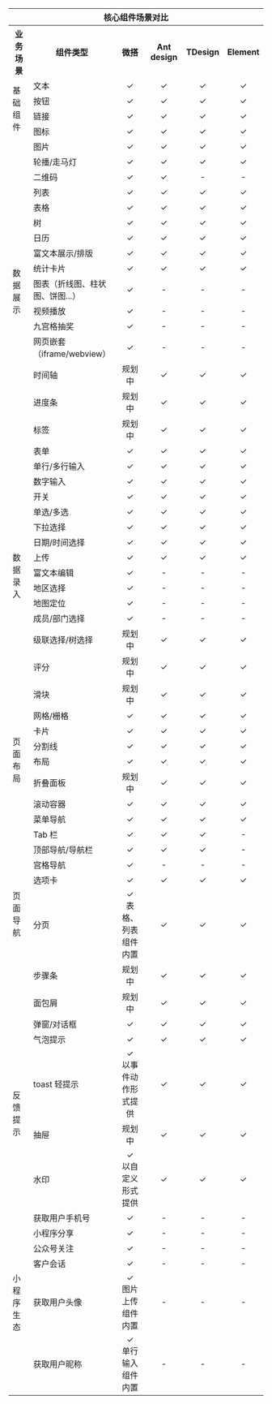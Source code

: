 <table>
    <tr>
      <th width="20%" style="text-align:center" colspan="6"><b>核心组件场景对比</b></td>
</tr>
 <tr>
      <th width="10%" ><b>业务场景</b></td>
      <th width="20%" ><b>组件类型</b></td>
      <th width="15%" ><b>微搭</b></td>
      <th width="15%" ><b>Ant design</b></td>
      <th width="15%" ><b>TDesign</b></td>
      <th width="15%" ><b>Element</b></td>
</tr>
   <tr>
      <td rowspan='4'>基础组件</td>
      <td>文本</td>
      <td style="text-align:center">&#10003;</td>
      <td style="text-align:center">&#10003;</td>
      <td style="text-align:center">&#10003;</td>
      <td style="text-align:center">&#10003;</td>
</tr>
   <tr>
      <td>按钮</td>
      <td style="text-align:center">&#10003;</td>
      <td style="text-align:center">&#10003;</td>
      <td style="text-align:center">&#10003;</td>
      <td style="text-align:center">&#10003;</td>
	</tr>
   <tr>
      <td>链接</td>
      <td style="text-align:center">&#10003;</td>
      <td style="text-align:center">&#10003;</td>
      <td style="text-align:center">&#10003;</td>
      <td style="text-align:center">&#10003;</td>
</tr>
   <tr>
      <td>图标</td>
      <td style="text-align:center">&#10003;</td>
      <td style="text-align:center">&#10003;</td>
      <td style="text-align:center">&#10003;</td>
      <td style="text-align:center">&#10003;</td>
	</tr>
   <tr>
       <td rowspan='16'>数据展示</td>
 <td>图片</td>
      <td style="text-align:center">&#10003;</td>
      <td style="text-align:center">&#10003;</td>
      <td style="text-align:center">&#10003;</td>
      <td style="text-align:center">&#10003;</td>
	</tr>
   <tr>
      <td>轮播/走马灯</td>
      <td style="text-align:center">&#10003;</td>
      <td style="text-align:center">&#10003;</td>
      <td style="text-align:center">&#10003;</td>
      <td style="text-align:center">&#10003;</td>
</tr>
   <tr>
      <td>二维码</td>
      <td style="text-align:center">&#10003;</td>
      <td style="text-align:center">&#10003;</td>
      <td style="text-align:center">-</td>
      <td style="text-align:center">-</td>
	</tr>
   <tr>
      <td>列表</td>
      <td style="text-align:center">&#10003;</td>
      <td style="text-align:center">&#10003;</td>
      <td style="text-align:center">&#10003;</td>
      <td style="text-align:center">&#10003;</td>
</tr>
   <tr>
      <td>表格</td>
      <td style="text-align:center">&#10003;</td>
      <td style="text-align:center">&#10003;</td>
      <td style="text-align:center">&#10003;</td>
      <td style="text-align:center">&#10003;</td>
	</tr>
   <tr>
      <td>树</td>
      <td style="text-align:center">&#10003;</td>
      <td style="text-align:center">&#10003;</td>
      <td style="text-align:center">&#10003;</td>
      <td style="text-align:center">&#10003;</td>
</tr>
   <tr>
      <td>日历</td>
      <td style="text-align:center">&#10003;</td>
      <td style="text-align:center">&#10003;</td>
      <td style="text-align:center">&#10003;</td>
      <td style="text-align:center">&#10003;</td>
	</tr>
   <tr>
      <td>富文本展示/排版</td>
      <td style="text-align:center">&#10003;</td>
      <td style="text-align:center">&#10003;</td>
      <td style="text-align:center">&#10003;</td>
      <td style="text-align:center">&#10003;</td>
</tr>
   <tr>
      <td>统计卡片</td>
      <td style="text-align:center">&#10003;</td>
      <td style="text-align:center">&#10003;</td>
      <td style="text-align:center">&#10003;</td>
      <td style="text-align:center">&#10003;</td>
	</tr>
   <tr>
      <td>图表（折线图、柱状图、饼图...）</td>
      <td style="text-align:center">&#10003;</td>
      <td style="text-align:center">-</td>
      <td style="text-align:center">-</td>
      <td style="text-align:center">-</td>
</tr>
   <tr>
      <td>视频播放</td>
      <td style="text-align:center">&#10003;</td>
      <td style="text-align:center">-</td>
      <td style="text-align:center">-</td>
      <td style="text-align:center">-</td>
	</tr>
   <tr>
      <td>九宫格抽奖</td>
      <td style="text-align:center">&#10003;</td>
      <td style="text-align:center">-</td>
      <td style="text-align:center">-</td>
      <td style="text-align:center">-</td>
</tr>
   <tr>
      <td>网页嵌套（iframe/webview）</td>
      <td style="text-align:center">&#10003;</td>
      <td style="text-align:center">-</td>
      <td style="text-align:center">-</td>
      <td style="text-align:center">-</td>
	</tr>
   <tr>
      <td>时间轴</td>
      <td style="text-align:center">规划中</td>
      <td style="text-align:center">&#10003;</td>
      <td style="text-align:center">&#10003;</td>
      <td style="text-align:center">&#10003;</td>
</tr>
   <tr>
      <td>进度条</td>
      <td style="text-align:center">规划中</td>
      <td style="text-align:center">&#10003;</td>
      <td style="text-align:center">&#10003;</td>
      <td style="text-align:center">&#10003;</td>
	</tr>
   <tr>
      <td>标签</td>
      <td style="text-align:center">规划中</td>
      <td style="text-align:center">&#10003;</td>
      <td style="text-align:center">&#10003;</td>
      <td style="text-align:center">&#10003;</td>
</tr>
   <tr>
      <td rowspan='15'>数据录入</td>
      <td>表单</td>
      <td style="text-align:center">&#10003;</td>
      <td style="text-align:center">&#10003;</td>
      <td style="text-align:center">&#10003;</td>
      <td style="text-align:center">&#10003;</td>
	</tr>
   <tr>
      <td>单行/多行输入</td>
      <td style="text-align:center">&#10003;</td>
      <td style="text-align:center">&#10003;</td>
      <td style="text-align:center">&#10003;</td>
      <td style="text-align:center">&#10003;</td>
</tr>
   <tr>
      <td>数字输入</td>
      <td style="text-align:center">&#10003;</td>
      <td style="text-align:center">&#10003;</td>
      <td style="text-align:center">&#10003;</td>
      <td style="text-align:center">&#10003;</td>
	</tr>
   <tr>
      <td>开关</td>
      <td style="text-align:center">&#10003;</td>
      <td style="text-align:center">&#10003;</td>
      <td style="text-align:center">&#10003;</td>
      <td style="text-align:center">&#10003;</td>
</tr>
   <tr>
      <td>单选/多选</td>
      <td style="text-align:center">&#10003;</td>
      <td style="text-align:center">&#10003;</td>
      <td style="text-align:center">&#10003;</td>
      <td style="text-align:center">&#10003;</td>
	</tr>
   <tr>
      <td>下拉选择</td>
      <td style="text-align:center">&#10003;</td>
      <td style="text-align:center">&#10003;</td>
      <td style="text-align:center">&#10003;</td>
      <td style="text-align:center">&#10003;</td>
</tr>
   <tr>
      <td>日期/时间选择</td>
      <td style="text-align:center">&#10003;</td>
      <td style="text-align:center">&#10003;</td>
      <td style="text-align:center">&#10003;</td>
      <td style="text-align:center">&#10003;</td>
	</tr>
   <tr>
      <td>上传</td>
      <td style="text-align:center">&#10003;</td>
      <td style="text-align:center">&#10003;</td>
      <td style="text-align:center">&#10003;</td>
      <td style="text-align:center">&#10003;</td>
</tr>
   <tr>
      <td>富文本编辑</td>
      <td style="text-align:center">&#10003;</td>
      <td style="text-align:center">-</td>
      <td style="text-align:center">-</td>
      <td style="text-align:center">-</td>
	</tr>
   <tr>
      <td>地区选择</td>
      <td style="text-align:center">&#10003;</td>
      <td style="text-align:center">-</td>
      <td style="text-align:center">-</td>
      <td style="text-align:center">-</td>
</tr>
   <tr>
      <td>地图定位</td>
      <td style="text-align:center">&#10003;</td>
      <td style="text-align:center">-</td>
      <td style="text-align:center">-</td>
      <td style="text-align:center">-</td>
	</tr>
   <tr>
      <td>成员/部门选择</td>
      <td style="text-align:center">&#10003;</td>
      <td style="text-align:center">-</td>
      <td style="text-align:center">-</td>
      <td style="text-align:center">-</td>
</tr>
   <tr>
      <td>级联选择/树选择</td>
      <td style="text-align:center">规划中</td>
      <td style="text-align:center">&#10003;</td>
      <td style="text-align:center">&#10003;</td>
      <td style="text-align:center">&#10003;</td>
	</tr>
   <tr>
      <td>评分</td>
      <td style="text-align:center">规划中</td>
      <td style="text-align:center">&#10003;</td>
      <td style="text-align:center">&#10003;</td>
      <td style="text-align:center">&#10003;</td>
</tr>
   <tr>
      <td>滑块</td>
      <td style="text-align:center">规划中</td>
      <td style="text-align:center">&#10003;</td>
      <td style="text-align:center">&#10003;</td>
      <td style="text-align:center">&#10003;</td>
	</tr>
   <tr>
      <td rowspan='6'>页面布局</td>
      <td>网格/栅格</td>
      <td style="text-align:center">&#10003;</td>
      <td style="text-align:center">&#10003;</td>
      <td style="text-align:center">&#10003;</td>
      <td style="text-align:center">&#10003;</td>
</tr>
   <tr>
      <td>卡片</td>
      <td style="text-align:center">&#10003;</td>
      <td style="text-align:center">&#10003;</td>
      <td style="text-align:center">&#10003;</td>
      <td style="text-align:center">&#10003;</td>
	</tr>
   <tr>
      <td>分割线</td>
      <td style="text-align:center">&#10003;</td>
      <td style="text-align:center">&#10003;</td>
      <td style="text-align:center">&#10003;</td>
      <td style="text-align:center">&#10003;</td>
</tr>
   <tr>
      <td>布局</td>
      <td style="text-align:center">&#10003;</td>
      <td style="text-align:center">&#10003;</td>
      <td style="text-align:center">&#10003;</td>
      <td style="text-align:center">&#10003;</td>
	</tr>
   <tr>
      <td>折叠面板</td>
      <td style="text-align:center">规划中</td>
      <td style="text-align:center">&#10003;</td>
      <td style="text-align:center">&#10003;</td>
      <td style="text-align:center">&#10003;</td>
</tr>
   <tr>
      <td>滚动容器</td>
      <td style="text-align:center">&#10003;</td>
      <td style="text-align:center">&#10003;</td>
      <td style="text-align:center">&#10003;</td>
      <td style="text-align:center">&#10003;</td>
	</tr>
    <tr>
      <td rowspan='8'>页面导航</td>
      <td>菜单导航</td>
      <td style="text-align:center">&#10003;</td>
      <td style="text-align:center">&#10003;</td>
      <td style="text-align:center">&#10003;</td>
      <td style="text-align:center">&#10003;</td>
	</tr>
   <tr>
      <td>Tab 栏</td>
      <td style="text-align:center">&#10003;</td>
      <td style="text-align:center">&#10003;</td>
      <td style="text-align:center">&#10003;</td>
      <td style="text-align:center">-</td>
</tr>
   <tr>
      <td>顶部导航/导航栏</td>
      <td style="text-align:center">&#10003;</td>
      <td style="text-align:center">&#10003;</td>
      <td style="text-align:center">&#10003;</td>
      <td style="text-align:center">-</td>
	</tr>
   <tr>
      <td>宫格导航</td>
      <td style="text-align:center">&#10003;</td>
      <td style="text-align:center">-</td>
      <td style="text-align:center">-</td>
      <td style="text-align:center">-</td>
</tr>
   <tr>
      <td>选项卡</td>
      <td style="text-align:center">&#10003;</td>
      <td style="text-align:center">&#10003;</td>
      <td style="text-align:center">&#10003;</td>
      <td style="text-align:center">&#10003;</td>
	</tr>
  <tr>
      <td>分页</td>
      <td style="text-align:center">&#10003;<br>表格、列表组件内置</td>
      <td style="text-align:center">&#10003;</td>
      <td style="text-align:center">&#10003;</td>
      <td style="text-align:center">&#10003;</td>
</tr>
   <tr>
      <td>步骤条</td>
      <td style="text-align:center">规划中</td>
      <td style="text-align:center">&#10003;</td>
      <td style="text-align:center">&#10003;</td>
      <td style="text-align:center">&#10003;</td>
	</tr>
   <tr>
      <td>面包屑</td>
      <td style="text-align:center">规划中</td>
      <td style="text-align:center">&#10003;</td>
      <td style="text-align:center">&#10003;</td>
      <td style="text-align:center">&#10003;</td>
</tr>
 <tr>
      <td rowspan='5'>反馈提示</td>
      <td>弹窗/对话框</td>
      <td style="text-align:center">&#10003;</td>
      <td style="text-align:center">&#10003;</td>
      <td style="text-align:center">&#10003;</td>
      <td style="text-align:center">&#10003;</td>
</tr>
   <tr>
      <td>气泡提示</td>
      <td style="text-align:center">&#10003;</td>
      <td style="text-align:center">&#10003;</td>
      <td style="text-align:center">&#10003;</td>
      <td style="text-align:center">&#10003;</td>
	</tr>
  <tr>
      <td>toast 轻提示</td>
      <td style="text-align:center">&#10003;<br>以事件动作形式提供</td>
      <td style="text-align:center">&#10003;</td>
      <td style="text-align:center">&#10003;</td>
      <td style="text-align:center">&#10003;</td>
</tr>
   <tr>
      <td>抽屉</td>
      <td style="text-align:center">规划中</td>
      <td style="text-align:center">&#10003;</td>
      <td style="text-align:center">&#10003;</td>
      <td style="text-align:center">&#10003;</td>
	</tr>
   <tr>
      <td>水印</td>
      <td style="text-align:center">&#10003;<br>以自定义形式提供</td>
      <td style="text-align:center">&#10003;</td>
      <td style="text-align:center">&#10003;</td>
      <td style="text-align:center">&#10003;</td>
</tr>
   <tr>
      <td rowspan='6'>小程序生态</td>
      <td >获取用户手机号</td>
      <td style="text-align:center">&#10003;</td>
      <td style="text-align:center">-</td>
      <td style="text-align:center">-</td>
      <td style="text-align:center">-</td>
	</tr>
   <tr>
      <td>小程序分享</td>
      <td style="text-align:center">&#10003;</td>
      <td style="text-align:center">-</td>
      <td style="text-align:center">-</td>
      <td style="text-align:center">-</td>
</tr>
   <tr>
      <td>公众号关注</td>
      <td style="text-align:center">&#10003;</td>
      <td style="text-align:center">-</td>
      <td style="text-align:center">-</td>
      <td style="text-align:center">-</td>
	</tr>
   <tr>
      <td>客户会话</td>
      <td style="text-align:center">&#10003;</td>
      <td style="text-align:center">-</td>
      <td style="text-align:center">-</td>
      <td style="text-align:center">-</td>
</tr>
   <tr>
      <td>获取用户头像</td>
      <td style="text-align:center">&#10003;<br>图片上传组件内置</td>
      <td style="text-align:center">-</td>
      <td style="text-align:center">-</td>
      <td style="text-align:center">-</td>
	</tr>
   <tr>
      <td>获取用户昵称</td>
      <td style="text-align:center">&#10003;<br>单行输入组件内置</td>
      <td style="text-align:center">-</td>
      <td style="text-align:center">-</td>
      <td style="text-align:center">-</td>
	</tr>
</table>
